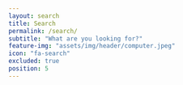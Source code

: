 ```yaml
---
layout: search
title: Search
permalink: /search/
subtitle: "What are you looking for?"
feature-img: "assets/img/header/computer.jpeg"
icon: "fa-search"
excluded: true
position: 5
---
```

